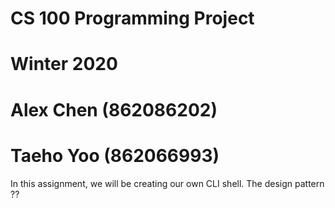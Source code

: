 # CS 100 Programming Project
# Winter 2020
# Alex Chen (862086202)
# Taeho Yoo (862066993)

In this assignment, we will be creating our own CLI shell. The design pattern ??
